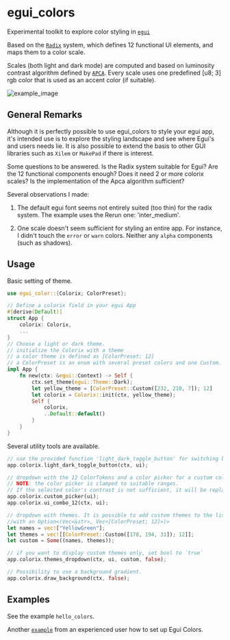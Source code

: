 # egui_colors

Experimental toolkit to explore color styling in [`egui`](https://github.com/emilk/egui)

Based on the [`Radix`](https://www.radix-ui.com/colors/docs/palette-composition/understanding-the-scale) 
system, which defines 12 functional UI elements, and maps them to a color scale. 

Scales (both light and dark mode) are computed and based on luminosity contrast algorithm defined by [`APCA`](https://github.com/Myndex). Every scale uses one predefined [u8; 3] rgb color that is used as an accent color (if suitable).

![example_image](media/egui_colors_demo.png)


## General Remarks

Although it is perfectly possible to use egui_colors to style your egui app, it's intended use is to explore the styling landscape and see
where Egui's and users needs lie. It is also possible to extend the basis to other GUI libraries such as `Xilem` or `MakePad` if there is interest.

Some questions to be answered. Is the Radix system suitable for Egui? Are the 12 functional components enough? Does it need 2 or more colorix scales? Is the implementation of the Apca algorithm sufficient?

Several observations I made: 

1) The default egui font seems not entirely suited (too thin) for the radix system. The example uses the Rerun one: 'inter_medium'.

2) One scale doesn't seem sufficient for styling an entire app. For instance, I didn't touch the `error` or `warn` colors. Neither any `alpha` components (such as shadows).


## Usage


Basic setting of theme.

```rust
use egui_color::{Colorix; ColorPreset};

// Define a colorix field in your egui App
#[derive(Default)]
struct App {
    colorix: Colorix,
    ...
}
// Choose a light or dark theme.
// initialize the Colorix with a theme
// a color theme is defined as [ColorPreset; 12]
// a ColorPreset is an enum with several preset colors and one Custom.
impl App {
    fn new(ctx: &egui::Context) -> Self {
        ctx.set_theme(egui::Theme::Dark);
        let yellow_theme = [ColorPreset::Custom([232, 210, 7]); 12]
        let colorix = Colorix::init(ctx, yellow_theme);
        Self {
            colorix,
            ..Default::default()
        }
    }
}
```

Several utility tools are available.
```rust
// use the provided function 'light_dark_toggle_button' for switching between light and dark mode. If you use one from egui, it will revert to the egui theme.
app.colorix.light_dark_toggle_button(ctx, ui);

// dropdown with the 12 ColorTokens and a color picker for a custom color. 
// NOTE: the color picker is clamped to suitable ranges. 
// If the selected color's contrast is not sufficient, it will be replaced by a more saturated version.
app.colorix.custom_picker(ui);
app.colorix.ui_combo_12(ctx, ui);

// dropdown with themes. It is possible to add custom themes to the list 
//with an Option<(Vec<&str>, Vec<[ColorPreset; 12]>)>
let names = vec!["YellowGreen"];
let themes = vec![[ColorPreset::Custom([178, 194, 31]); 12]];
let custom = Some((names, themes));

// if you want to display custom themes only, set bool to `true`
app.colorix.themes_dropdown(ctx, ui, custom, false);

// Possibility to use a background gradient. 
app.colorix.draw_background(ctx, false);

```

## Examples
See the example `hello_colors`.

Another [`example`](https://github.com/crumblingstatue/mpv-egui-musicplayer/commit/2e77b7f7c729f7fd55e652f78826e1f417ad3eaa) from an experienced user how to set up Egui Colors.